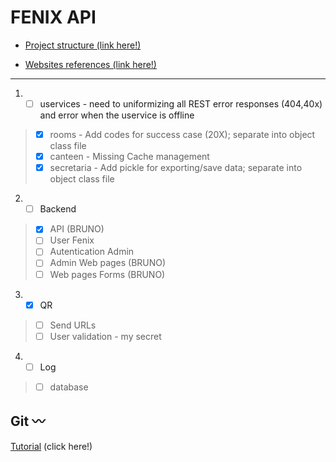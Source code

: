 
# FENIX API
- [Project structure (link here!)](https://github.com/bmalbusca/ASIT/blob/master/API_project/README.md)

- [Websites references (link here!)](https://github.com/bmalbusca/ASIT/blob/master/API_project/src/README.md)
__________________
1. - [ ] uservices  - need to  uniformizing all REST error responses  (404,40x) and error when the uservice is offline 
> 
> - [X] rooms - Add codes for success case (20X); separate into object class file
> - [X] canteen - Missing Cache management 
> - [X] secretaria - Add pickle for exporting/save data; separate into object class file




2. - [ ] Backend
>
> - [x] API (BRUNO)
> - [ ] User Fenix 
> - [ ] Autentication Admin 
> - [ ] Admin Web pages (BRUNO)
> - [ ] Web pages Forms (BRUNO)


3. - [x] QR
>
> - [ ] Send URLs
> - [ ] User validation - my secret


4. - [ ] Log
>
> - [ ] database 

      





Git    :wavy_dash:
-------------

 [Tutorial](https://github.com/bmalbusca/git_getting_started) (click here!)
